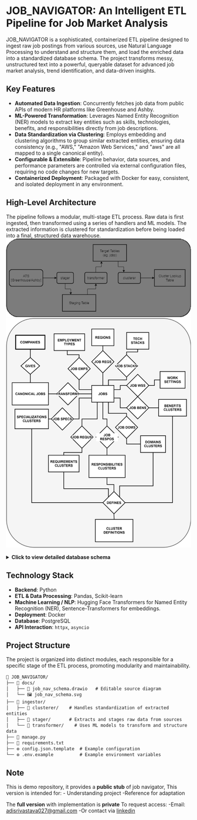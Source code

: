# JOB_NAVIGATOR: An Intelligent ETL Pipeline for Job Market Analysis

JOB_NAVIGATOR is a sophisticated, containerized ETL pipeline designed to ingest raw job postings from various sources, use Natural Language Processing to understand and structure them, and load the enriched data into a standardized database schema. The project transforms messy, unstructured text into a powerful, queryable dataset for advanced job market analysis, trend identification, and data-driven insights.

## Key Features

*   **Automated Data Ingestion**: Concurrently fetches job data from public APIs of modern HR platforms like Greenhouse and Ashby.
*   **ML-Powered Transformation**: Leverages Named Entity Recognition (NER) models to extract key entities such as skills, technologies, benefits, and responsibilities directly from job descriptions.
*   **Data Standardization via Clustering**: Employs embedding and clustering algorithms to group similar extracted entities, ensuring data consistency (e.g., "AWS," "Amazon Web Services," and "aws" are all mapped to a single canonical entity).
*   **Configurable & Extensible**: Pipeline behavior, data sources, and performance parameters are controlled via external configuration files, requiring no code changes for new targets.
*   **Containerized Deployment**: Packaged with Docker for easy, consistent, and isolated deployment in any environment.

## High-Level Architecture

The pipeline follows a modular, multi-stage ETL process. Raw data is first ingested, then transformed using a series of handlers and ML models. The extracted information is clustered for standardization before being loaded into a final, structured data warehouse.
![Pipeline Workflow](docs/job_nav_workflow.png)
![Database Schema](./docs/Job_nav_schema.svg)

<details>
<summary><b>Click to view detailed database schema</b></summary>

*   `benefits_clusters(id, name, cluster_id)`
*   `canonical_jobs(id, job_url, active, title, description, employment_type, location, salary_min, salary_max, salary_currency, salary_interval, company_id, published_at, domain, work_setting, inserted_at)`
*   `cluster_definitions(cluster_name, member_count, source_table, last_updated, cluster_id)`
*   `companies(id, name, ats_provider, tier, slug)`
*   `domains_clusters(id, name, cluster_id)`
*   `employment_types(id, name)`
*   `etl_log(id, last_run)`
*   `job_benefits(job_id, benefit_id)`
*   `job_domains(job_id, domain_id)`
*   `job_employment_types(job_id, employment_type_id)`
*   `job_regions(job_id, region_id)`
*   `job_requirements(job_id, requirement_id, experience)`
*   `job_responsibilities(job_id, responsibility_id)`
*   `job_specializations(job_id, specialization_id)`
*   `job_tech_stacks(job_id, tech_stack_id)`
*   `job_work_settings(job_id, work_setting_id)`
*   `jobs(id, role, level, salary_min, salary_max, salary_currency, salary_interval, overall_experience, language)`
*   `regions(id, name)`
*   `requirements_clusters(id, name, cluster_id)`
*   `responsibilities_clusters(id, name, cluster_id)`
*   `specializations_clusters(id, name, cluster_id)`
*   `tech_stacks(id, name)`
*   `work_settings(id, name)`

</details>

## Technology Stack

*   **Backend**: Python
*   **ETL & Data Processing**: Pandas, Scikit-learn
*   **Machine Learning / NLP**: Hugging Face Transformers for Named Entity Recognition (NER), Sentence-Transformers for embeddings.
*   **Deployment**: Docker
*   **Database**: PostgreSQL
*   **API Interaction**: `httpx`, `asyncio`

## Project Structure

The project is organized into distinct modules, each responsible for a specific stage of the ETL process, promoting modularity and maintainability.

```
📁 JOB_NAVIGATOR/
├── 📁 docs/
│   ├── 📄 job_nav_schema.drawio   # Editable source diagram
│   └── 🖼️ job_nav_schema.svg
├── 📁 ingestor/
│   ├── 📁 clusterer/    # Handles standardization of extracted entities
│   ├── 📁 stager/       # Extracts and stages raw data from sources
│   └── 📁 transformer/    # Uses ML models to transform and structure data
├── 🐍 manage.py
├── 📄 requirements.txt
├── ⚙️ config.json.template  # Example configuration
└── ⚙️ .env.example          # Example environment variables
```
## Note

This is demo repository, it provides a **public stub** of job navigator, 
This version is intended for:
    - Understanding project
    -Reference for adaptation

The **full version** with implementation is **private**
To request access:
    -Email: adisrivastava027@gmail.com
    -Or contact via [linkedin](https://www.linkedin.com/in/adityansh-srivastava)